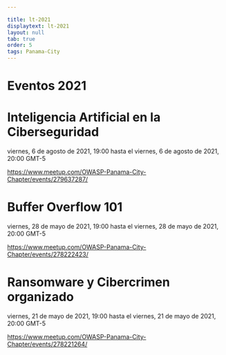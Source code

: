 ```yaml
---

title: lt-2021
displaytext: lt-2021
layout: null
tab: true
order: 5
tags: Panama-City
---
```


# Eventos 2021


# Inteligencia Artificial en la Ciberseguridad  
viernes, 6 de agosto de 2021, 19:00 hasta el viernes, 6 de agosto de 2021, 20:00 GMT-5 <p>
https://www.meetup.com/OWASP-Panama-City-Chapter/events/279637287/



#  Buffer Overflow 101 
viernes, 28 de mayo de 2021, 19:00 hasta el viernes, 28 de mayo de 2021, 20:00 GMT-5<p>
https://www.meetup.com/OWASP-Panama-City-Chapter/events/278222423/



#  Ransomware y Cibercrimen organizado 
viernes, 21 de mayo de 2021, 19:00 hasta el viernes, 21 de mayo de 2021, 20:00 GMT-5<p>
https://www.meetup.com/OWASP-Panama-City-Chapter/events/278221264/


